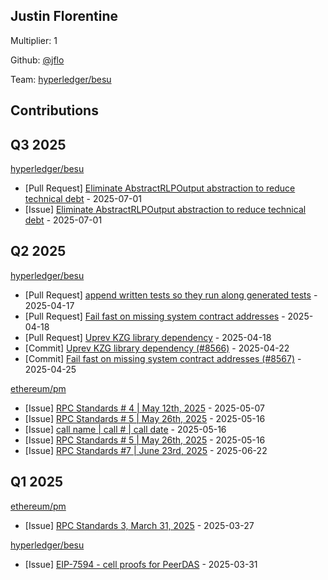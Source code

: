 
## Justin Florentine
Multiplier: 1

Github: [@jflo](https://github.com/jflo)

Team: [hyperledger/besu](https://github.com/hyperledger/besu/pulls?q=author%3Ajflo)

## Contributions

## Q3 2025


[hyperledger/besu](https://github.com/hyperledger/besu)
* [Pull Request] [Eliminate AbstractRLPOutput abstraction to reduce technical debt](https://github.com/hyperledger/besu/pull/8890) - 2025-07-01
* [Issue] [Eliminate AbstractRLPOutput abstraction to reduce technical debt](https://github.com/hyperledger/besu/issues/8889) - 2025-07-01
## Q2 2025


[hyperledger/besu](https://github.com/hyperledger/besu)
* [Pull Request] [append written tests so they run along generated tests](https://github.com/hyperledger/besu/pull/8564) - 2025-04-17
* [Pull Request] [Fail fast on missing system contract addresses](https://github.com/hyperledger/besu/pull/8567) - 2025-04-18
* [Pull Request] [Uprev KZG library dependency](https://github.com/hyperledger/besu/pull/8566) - 2025-04-18
* [Commit] [Uprev KZG library dependency (#8566)](https://github.com/hyperledger/besu/commit/248398d65925f595dd9a79a37059c1eb05d38392) - 2025-04-22
* [Commit] [Fail fast on missing system contract addresses (#8567)](https://github.com/hyperledger/besu/commit/f89f214ae524f0ece9b2615cd300d4c52572f375) - 2025-04-25

[ethereum/pm](https://github.com/ethereum/pm)
* [Issue] [RPC Standards # 4 | May 12th, 2025](https://github.com/ethereum/pm/issues/1529) - 2025-05-07
* [Issue] [RPC Standards # 5 | May 26th, 2025](https://github.com/ethereum/pm/issues/1546) - 2025-05-16
* [Issue] [call name | call # | call date](https://github.com/ethereum/pm/issues/1545) - 2025-05-16
* [Issue] [RPC Standards # 5 | May 26th, 2025](https://github.com/ethereum/pm/issues/1544) - 2025-05-16
* [Issue] [RPC Standards #7 | June 23rd, 2025](https://github.com/ethereum/pm/issues/1585) - 2025-06-22
## Q1 2025

[ethereum/pm](https://github.com/ethereum/pm)
* [Issue] [RPC Standards 3, March 31, 2025](https://github.com/ethereum/pm/issues/1413) - 2025-03-27

[hyperledger/besu](https://github.com/hyperledger/besu)
* [Issue] [EIP-7594 - cell proofs for PeerDAS](https://github.com/hyperledger/besu/issues/8497) - 2025-03-31
